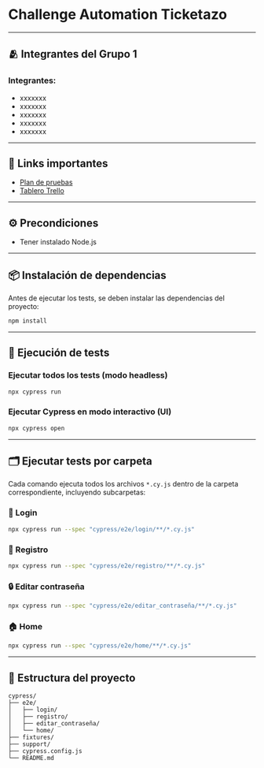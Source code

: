 # Challenge Automation Ticketazo

---
## 🫂 Integrantes del Grupo 1

### Integrantes:
- xxxxxxx
- xxxxxxx
- xxxxxxx
- xxxxxxx
- xxxxxxx

---
 ## 🔗 Links importantes

 - [Plan de pruebas](https://docs.google.com/spreadsheets/d/1_5qwo6nVrtXZHWnojg7wIpEdOrKMVNm-/edit?gid=1761268626#gid=1761268626)
- [Tablero Trello](https://trello.com/invite/b/688169322314236178e8b999/ATTI317bebca1227cd14fcde0b790aeabc7094959EC3/grupo-1-ticketazo)


---

## ⚙️ Precondiciones

- Tener instalado Node.js 

---

## 📦 Instalación de dependencias

Antes de ejecutar los tests, se  deben instalar las dependencias del proyecto:

```bash
npm install
```

---

## 🚀 Ejecución de tests

### Ejecutar **todos** los tests (modo headless)

```bash
npx cypress run
```

### Ejecutar Cypress en modo interactivo (UI)

```bash
npx cypress open
```

---

## 🗂️ Ejecutar tests por carpeta

Cada comando ejecuta todos los archivos `*.cy.js` dentro de la carpeta correspondiente, incluyendo subcarpetas:

### 🔐 Login

```bash
npx cypress run --spec "cypress/e2e/login/**/*.cy.js"
```

### 📝 Registro

```bash
npx cypress run --spec "cypress/e2e/registro/**/*.cy.js"
```

### 🔒 Editar contraseña

```bash
npx cypress run --spec "cypress/e2e/editar_contraseña/**/*.cy.js"
```

### 🏠 Home

```bash
npx cypress run --spec "cypress/e2e/home/**/*.cy.js"
```

---

## 📁 Estructura del proyecto

```
cypress/
├── e2e/
│   ├── login/
│   ├── registro/
│   ├── editar_contraseña/
│   └── home/
├── fixtures/
├── support/
├── cypress.config.js
└── README.md
```
